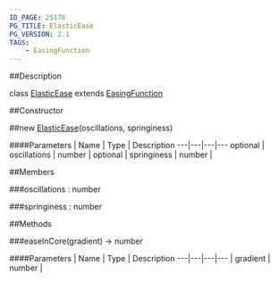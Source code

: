 ```yaml
---
ID_PAGE: 25178
PG_TITLE: ElasticEase
PG_VERSION: 2.1
TAGS:
    - EasingFunction
---
```

##Description

class [ElasticEase](/classes/2.2/ElasticEase) extends [EasingFunction](/classes/2.2/EasingFunction)



##Constructor

##new [ElasticEase](/classes/2.2/ElasticEase)(oscillations, springiness)



####Parameters
 | Name | Type | Description
---|---|---|---
optional | oscillations | number | 
optional | springiness | number | 

##Members

###oscillations : number



###springiness : number



##Methods

###easeInCore(gradient) &rarr; number



####Parameters
 | Name | Type | Description
---|---|---|---
 | gradient | number | 

